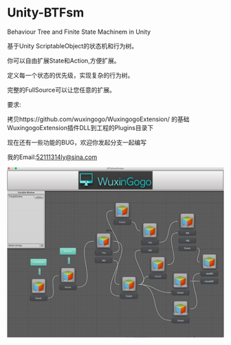 # Unity-BTFsm
Behaviour Tree and Finite State Machinem in Unity

基于Unity ScriptableObject的状态机和行为树。

你可以自由扩展State和Action,方便扩展。

定义每一个状态的优先级，实现复杂的行为树。

完整的FullSource可以让您任意的扩展。

要求:

拷贝https://github.com/wuxingogo/WuxingogoExtension/ 的基础WuxingogoExtension插件DLL到工程的Plugins目录下

现在还有一些功能的BUG，欢迎你发起分支一起编写

我的Email:52111314ly@sina.com

![github](ScreenShot/1.jpg "github") 
